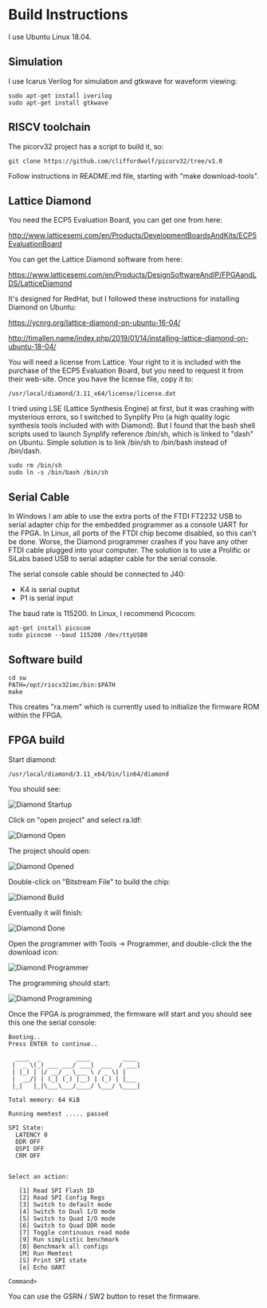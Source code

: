 # Build Instructions

I use Ubuntu Linux 18.04.

## Simulation

I use Icarus Verilog for simulation and gtkwave for waveform viewing:

	sudo apt-get install iverilog
	sudo apt-get install gtkwave

## RISCV toolchain

The picorv32 project has a script to build it, so:

	git clone https://github.com/cliffordwolf/picorv32/tree/v1.0

Follow instructions in README.md file, starting with "make download-tools".

## Lattice Diamond

You need the ECP5 Evaluation Board, you can get one from here:

http://www.latticesemi.com/en/Products/DevelopmentBoardsAndKits/ECP5EvaluationBoard

You can get the Lattice Diamond software from here:

https://www.latticesemi.com/en/Products/DesignSoftwareAndIP/FPGAandLDS/LatticeDiamond

It's designed for RedHat, but I followed these instructions for installing
Diamond on Ubuntu:

https://ycnrg.org/lattice-diamond-on-ubuntu-16-04/

http://timallen.name/index.php/2019/01/14/installing-lattice-diamond-on-ubuntu-18-04/

You will need a license from Lattice.  Your right to it is included with the
purchase of the ECP5 Evaluation Board, but you need to request it from their
web-site.  Once you have the license file, copy it to:

	/usr/local/diamond/3.11_x64/license/license.dat

I tried using LSE (Lattice Synthesis Engine) at first, but it was crashing
with mysterious errors, so I switched to Synplify Pro (a high quality logic
synthesis tools included with with Diamond).  But I found that the bash
shell scripts used to launch Synplify reference /bin/sh, which is linked to
"dash" on Ubuntu.  Simple solution is to link /bin/sh to /bin/bash instead
of /bin/dash.

	sudo rm /bin/sh
	sudo ln -s /bin/bash /bin/sh

## Serial Cable

In Windows I am able to use the extra ports of the FTDI FT2232 USB to serial
adapter chip for the embedded programmer as a console UART for the FPGA.  In
Linux, all ports of the FTDI chip become disabled, so this can't be done. 
Worse, the Diamond programmer crashes if you have any other FTDI cable
plugged into your computer.  The solution is to use a Prolific or SiLabs
based USB to serial adapter cable for the serial console.

The serial console cable should be connected to J40:

* K4 is serial ouptut
* P1 is serial input

The baud rate is 115200.  In Linux, I recommend Picocom:

	apt-get install picocom
	sudo picocom --baud 115200 /dev/ttyUSB0

## Software build

	cd sw
	PATH=/opt/riscv32imc/bin:$PATH
	make

This creates "ra.mem" which is currently used to initialize the firmware ROM
within the FPGA.

## FPGA build

Start diamond:

	/usr/local/diamond/3.11_x64/bin/lin64/diamond

You should see:

![Diamond Startup](diamond-start.png)

Click on "open project" and select ra.ldf:

![Diamond Open](diamond-open.png)

The project should open:

![Diamond Opened](diamond-opened.png)

Double-click on "Bitstream File" to build the chip:

![Diamond Build](diamond-build.png)

Eventually it will finish:

![Diamond Done](diamond-done.png)

Open the programmer with Tools -> Programmer, and double-click the the
download icon:

![Diamond Programmer](diamond-programmer.png)

The programming should start:

![Diamond Programming](diamond-programming.png)

Once the FPGA is programmed, the firmware will start and you should see this
one the serial console:

~~~
Booting..
Press ENTER to continue..

  ____  _          ____         ____
 |  _ \(_) ___ ___/ ___|  ___  / ___|
 | |_) | |/ __/ _ \___ \ / _ \| |
 |  __/| | (_| (_) |__) | (_) | |___
 |_|   |_|\___\___/____/ \___/ \____|

Total memory: 64 KiB

Running memtest ..... passed

SPI State:
  LATENCY 0
  DDR OFF
  QSPI OFF
  CRM OFF


Select an action:

   [1] Read SPI Flash ID
   [2] Read SPI Config Regs
   [3] Switch to default mode
   [4] Switch to Dual I/O mode
   [5] Switch to Quad I/O mode
   [6] Switch to Quad DDR mode
   [7] Toggle continuous read mode
   [9] Run simplistic benchmark
   [0] Benchmark all configs
   [M] Run Memtest
   [S] Print SPI state
   [e] Echo UART

Command> 
~~~ 

You can use the GSRN / SW2 button to reset the firmware.

